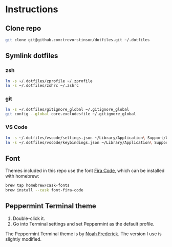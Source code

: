 # Instructions

## Clone repo

```zsh
git clone git@github.com:trevorstinson/dotfiles.git ~/.dotfiles
```

## Symlink dotfiles

### zsh

```zsh
ln -s ~/.dotfiles/zprofile ~/.zprofile
ln -s ~/.dotfiles/zshrc ~/.zshrc
```

### git

```zsh
ln -s ~/.dotfiles/gitignore_global ~/.gitignore_global
git config --global core.excludesfile ~/.gitignore_global
```

### VS Code

```zsh
ln -s ~/.dotfiles/vscode/settings.json ~/Library/Application\ Support/Code/User/settings.json
ln -s ~/.dotfiles/vscode/keybindings.json ~/Library/Application\ Support/Code/User/keybindings.json
```

## Font

Themes included in this repo use the font [Fira Code](https://github.com/tonsky/FiraCode), which can be installed with homebrew:

```zsh
brew tap homebrew/cask-fonts
brew install --cask font-fira-code
```

## Peppermint Terminal theme

1. Double-click it.
2. Go into Terminal settings and set Peppermint as the default profile.

The Peppermint Terminal theme is by [Noah Frederick](https://noahfrederick.com/log/lion-terminal-theme-peppermint). The version I use is slightly modified.
